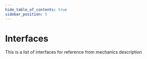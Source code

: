 ```yaml
---
hide_table_of_contents: true
sidebar_position: 5
---
```


# Interfaces

This is a list of interfaces for reference from mechanics description
